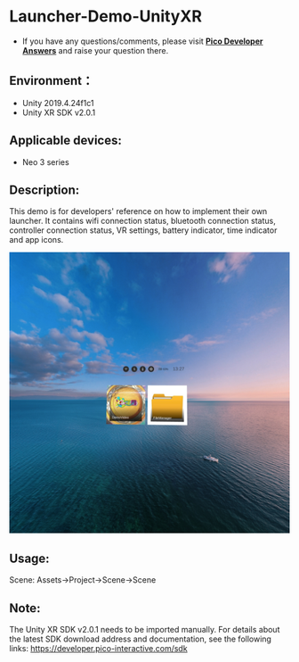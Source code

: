 # Launcher-Demo-UnityXR

- If you have any questions/comments, please visit [**Pico Developer Answers**](https://devanswers.pico-interactive.com/) and raise your question there.

## Environment：

- Unity 2019.4.24f1c1
- Unity XR SDK v2.0.1

## Applicable devices:

- Neo 3 series

## Description:

This demo is for developers' reference on how to implement their own launcher. It contains wifi connection status, bluetooth connection status, controller connection status, VR settings, battery indicator, time indicator and app icons.

 <img src="./ReadMeScreenshot/1.jpeg"  width = "600"/>

## Usage:

Scene: Assets->Project->Scene->Scene

## Note:
The Unity XR SDK v2.0.1 needs to be imported manually. For details about the latest SDK download address and documentation, see the following links:
https://developer.pico-interactive.com/sdk

